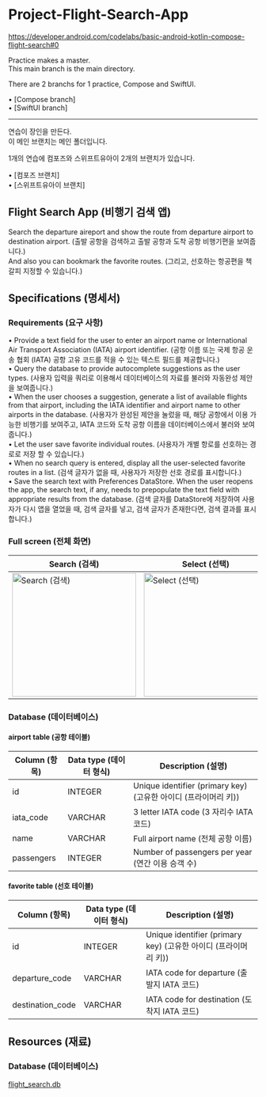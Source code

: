 # Project-Flight-Search-App
https://developer.android.com/codelabs/basic-android-kotlin-compose-flight-search#0

Practice makes a master.   
This main branch is the main directory.   

There are 2 branchs for 1 practice, Compose and SwiftUI.   
   
• [Compose branch]   
• [SwiftUI branch]   


---

연습이 장인을 만든다.   
이 메인 브랜치는 메인 폴더입니다.

1개의 연습에 컴포즈와 스위프트유아이 2개의 브랜치가 있습니다.   
   
• [컴포즈 브랜치]   
• [스위프트유아이 브랜치]   


## Flight Search App (비행기 검색 앱)
Search the departure aireport and show the route from departure airport to destination airport. (출발 공항을 검색하고 출발 공항과 도착 공항 비행기편을 보여줍니다.)   
And also you can bookmark the favorite routes. (그리고, 선호하는 항공편을 책갈피 지정할 수 있습니다.)   

## Specifications (명세서)   
### Requirements (요구 사항)
• Provide a text field for the user to enter an airport name or International Air Transport Association (IATA) airport identifier. (공항 이름 또는 국제 항공 운송 협회 (IATA) 공항 고유 코드를 적을 수 있는 텍스트 필드를 제공합니다.)   
• Query the database to provide autocomplete suggestions as the user types. (사용자 입력을 쿼리로 이용해서 데이터베이스의 자료를 불러와 자동완성 제안을 보여줍니다.)   
• When the user chooses a suggestion, generate a list of available flights from that airport, including the IATA identifier and airport name to other airports in the database. (사용자가 완성된 제안을 눌렀을 때, 해당 공항에서 이용 가능한 비행기를 보여주고, IATA 코드와 도착 공항 이름을 데이터베이스에서 불러와 보여줍니다.)   
• Let the user save favorite individual routes. (사용자가 개별 항로를 선호하는 경로로 저장 할 수 있습니다.)   
• When no search query is entered, display all the user-selected favorite routes in a list. (검색 글자가 없을 때, 사용자가 저장한 선호 경로를 표시합니다.)    
• Save the search text with Preferences DataStore. When the user reopens the app, the search text, if any, needs to prepopulate the text field with appropriate results from the database. (검색 글자를 DataStore에 저장하여 사용자가 다시 앱을 열었을 때, 검색 글자를 넣고, 검색 글자가 존재한다면, 검색 결과를 표시합니다.)   

### Full screen (전체 화면)
|Search (검색)|Select (선택)|Empty (빈)|
|------------|-------------|----------|
|<img width="250" alt="Search (검색)" src="https://github.com/Jaehwa-Noh/Project-Flight-Search-App/assets/48680511/ca31fb60-919f-4979-aff1-4efef9c37cfe">|<img width="250" alt="Select (선택)" src="https://github.com/Jaehwa-Noh/Project-Flight-Search-App/assets/48680511/50704804-c54a-4759-9e48-302846eea671">|<img width="250" alt="Empty (빈)" src="https://github.com/Jaehwa-Noh/Project-Flight-Search-App/assets/48680511/b53060b8-dc7d-4d3a-8220-935918403952">|


### Database (데이터베이스)
#### airport table (공항 테이블)
|Column (항목)|Data type (데이터 형식)|Description (설명)|
|------|---------|-----------|
|id|INTEGER|Unique identifier (primary key) (고유한 아이디 (프라이머리 키))|
|iata_code|VARCHAR|3 letter IATA code (3 자리수 IATA 코드)|
|name|VARCHAR|Full airport name (전체 공항 이름)|
|passengers|INTEGER|Number of passengers per year (연간 이용 승객 수)|

#### favorite table (선호 테이블)
|Column (항목)|Data type (데이터 형식)|Description (설명)|
|------|---------|-----------|
|id|INTEGER|Unique identifier (primary key) (고유한 아이디 (프라이머리 키))|
|departure_code|VARCHAR|IATA code for departure (출발지 IATA 코드)|
|destination_code|VARCHAR|IATA code for destination (도착지 IATA 코드)|

## Resources (재료)
### Database (데이터베이스)
[flight_search.db](https://github.com/google-developer-training/android-basics-kotlin-sql-basics-app/blob/project/flight_search.db)
